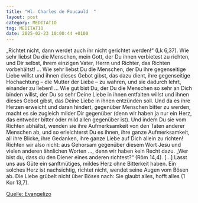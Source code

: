 ```yaml
---
title: "Hl. Charles de Foucauld  "
layout: post
category: MEDITATIO
tag: MEDITATIO
date: 2025-02-23 10:00:44 +0100
---
```

 „Richtet nicht, dann werdet auch ihr nicht gerichtet werden!“ (Lk 6,37). Wie sehr liebst Du die Menschen, mein Gott, der Du ihnen verbietest zu richten, und Dir selbst, ihrem einzigen Vater, Herrn und Richter, das Richten vorbehältst! … Wie sehr liebst Du die Menschen, der Du ihre gegenseitige Liebe willst und ihnen dieses Gebot gibst, das dazu dient, ihre gegenseitige Hochachtung – die Mutter der Liebe – zu wahren, und sie dadurch lehrt, einander zu lieben! …
Wie gut bist Du, der Du die Menschen so sehr an Dich binden willst, der Du so sehr Deine Liebe in ihnen entfalten willst und ihnen dieses Gebot gibst, das Deine Liebe in ihnen entzünden soll.<!--more--> Und da es ihre Herzen erweicht und daran hindert, gegenüber Menschen bitter zu werden, macht es sie zugleich milder Dir gegenüber (denn wir haben ja nur ein Herz, das entweder bitter oder mild allen gegenüber ist). Und indem Du sie vom Richten abhältst, wenden sie ihre Aufmerksamkeit von den Taten anderer Menschen ab, und so erleichterst Du es ihnen, ihre ganze Aufmerksamkeit, all ihre Blicke, ihre Gedanken, ihre ganze Liebe auf Dich allein zu richten!
Richten wir also nicht: aus Gehorsam gegenüber diesem Wort Jesu und vielen anderen ähnlichen Worten …, denn wir haben kein Recht dazu. „Wer bist du, dass du den Diener eines anderen richtest?“ (Röm 14,4). […] Lasst uns aus Güte ein sanftmütiges, mildes Herz ohne Bitterkeit haben. Ein solches Herz ist nachsichtig, richtet nicht, wendet seine Augen vom Bösen ab. Die Liebe grübelt nicht über Böses nach: Sie glaubt alles, hofft alles (1 Kor 13,7).

[Quelle: Evangelizo](https://evangeliumtagfuertag.org/DE/gospel)